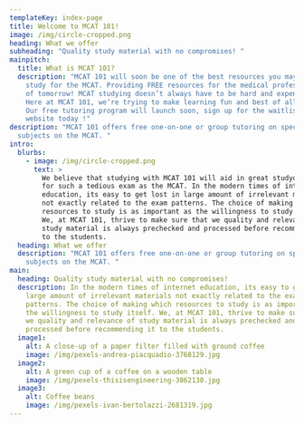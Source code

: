 ```yaml
---
templateKey: index-page
title: Welcome to MCAT 101!
image: /img/circle-cropped.png
heading: What we offer
subheading: "Quality study material with no compromises! "
mainpitch:
  title: What is MCAT 101?
  description: "MCAT 101 will soon be one of the best resources you may use to
    study for the MCAT. Providing FREE resources for the medical professionals
    of tomorrow! MCAT studying doesn’t always have to be hard and expensive.
    Here at MCAT 101, we’re trying to make learning fun and best of all: FREE!
    Our free tutoring program will launch soon, sign up for the waitlist on our
    website today !"
description: "MCAT 101 offers free one-on-one or group tutoring on specific
  subjects on the MCAT. "
intro:
  blurbs:
    - image: /img/circle-cropped.png
      text: >
        We believe that studying with MCAT 101 will aid in great studyong skills
        for such a tedious exam as the MCAT. In the modern times of internet
        education, its easy to get lost in large amount of irrelevant materials
        not exactly related to the exam patterns. The choice of making which
        resources to study is as important as the willingness to study itself.
        We, at MCAT 101, thrive to make sure that we quality and relevance of
        study material is always prechecked and processed before recommending it
        to the students.
  heading: What we offer
  description: "MCAT 101 offers free one-on-one or group tutoring on specific
    subjects on the MCAT. "
main:
  heading: Quality study material with no compromises!
  description: In the modern times of internet education, its easy to get lost in
    large amount of irrelevant materials not exactly related to the exam
    patterns. The choice of making which resources to study is as important as
    the willingness to study itself. We, at MCAT 101, thrive to make sure that
    we quality and relevance of study material is always prechecked and
    processed before recommending it to the students.
  image1:
    alt: A close-up of a paper filter filled with ground coffee
    image: /img/pexels-andrea-piacquadio-3768129.jpg
  image2:
    alt: A green cup of a coffee on a wooden table
    image: /img/pexels-thisisengineering-3862130.jpg
  image3:
    alt: Coffee beans
    image: /img/pexels-ivan-bertolazzi-2681319.jpg
---
```

